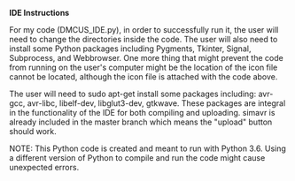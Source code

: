 **IDE Instructions**


For my code (DMCUS_IDE.py), in order to successfully run it, the user will need to change the directories inside the code. The user will also need to install some Python packages including Pygments, Tkinter, Signal, Subprocess, and Webbrowser. One more thing that might prevent the code from running on the user's computer might be the location of the icon file cannot be located, although the icon file is attached with the code above.

The user will need to sudo apt-get install some packages including: avr-gcc, avr-libc, libelf-dev, libglut3-dev, gtkwave.
These packages are integral in the functionality of the IDE for both compiling and uploading.
simavr is already included in the master branch which means the "upload" button should work.

NOTE: This Python code is created and meant to run with Python 3.6. Using a different version of Python to compile and run the code might cause unexpected errors.
